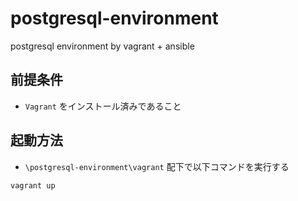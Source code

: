 # postgresql-environment
postgresql environment by vagrant + ansible

## 前提条件

- `Vagrant` をインストール済みであること

## 起動方法

- `\postgresql-environment\vagrant` 配下で以下コマンドを実行する

```
vagrant up
```